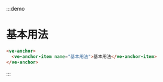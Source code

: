 :::demo

# 基本用法

```html
<ve-anchor>
  <ve-anchor-item name="基本用法">基本用法</ve-anchor-item>
</ve-anchor>
```

:::